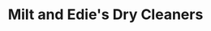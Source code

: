 ---
title: "Milt and Edie's Dry Cleaners"
url: /burbank/milt-and-edies-dry-cleaners/
shop: Wäscherei
---